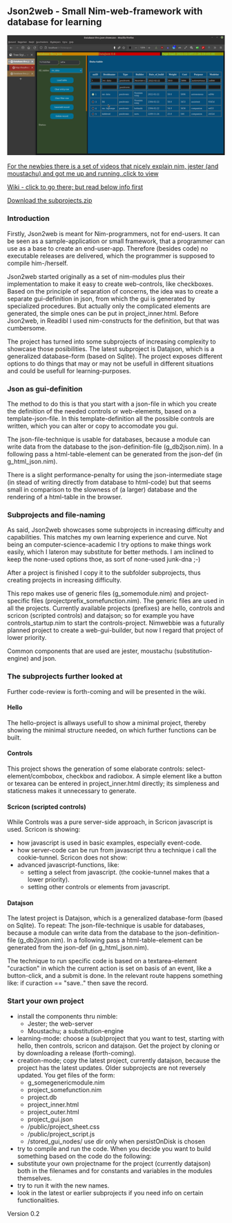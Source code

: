 ## Json2web - Small Nim-web-framework with database for learning

![datajson_screen01.png](mostfiles/screenshots/datajson_screen01.png)

<a href="https://www.youtube.com/watch?v=zSXbifhuZSo&t=600s" target="_blank">For the newbies there is a set of videos that nicely explain nim, jester (and moustachu) and got me up and running..click to view</a>

<a href="https://github.com/some-avail/json2web/wiki" target="_blank">Wiki - click to go there; but read below info first</a>

<a href="https://github.com/some-avail/json2web/releases/tag/j2wzipped_01" target="_blank">Download the subprojects.zip</a>

### Introduction
Firstly, Json2web is meant for Nim-programmers, not for end-users. It can be seen as a sample-application or small framework, that a programmer can use as a base to create an end-user-app. Therefore (besides code) no executable releases are delivered, which the programmer is supposed to compile him-/herself.

Json2web started originally as a set of nim-modules plus their implementation to  make it easy to create web-controls, like checkboxes. Based on the principle of separation of concerns, the idea was to create a separate gui-definition in json, from which the gui is generated by specialized procedures. But actually only the complicated elements are generated, the simple ones can be put in project_inner.html.  Before Json2web, in Readibl I used nim-constructs for the definition, but that was cumbersome. 

The project has turned into some subprojects of increasing complexity to showcase those  posibilities. The latest subproject is Datajson, which is a generalized database-form (based on Sqlite). The project exposes different options to do things that may or may not be usefull in different situations and could be usefull for learning-purposes.

### Json as gui-definition
The method to do this is that you start with a json-file in which you create the definition of the needed controls or web-elements, based on a template-json-file. In this template-definition all the possible controls are written, which you can alter or copy to accomodate you gui.

The json-file-technique is usable for databases, because a module can write data from the database to the json-definition-file (g_db2json.nim). In a following pass a html-table-element can be generated from the json-def (in g_html_json.nim). 

There is a slight performance-penalty for using the json-intermediate stage (in stead of writing directly from database to html-code) but that seems  small in comparison to the slowness of (a larger) database and the rendering of a html-table in the browser.


### Subprojects and file-naming
As said, Json2web showcases some subprojects in increasing difficulty and capabilities. This matches my own learning experience and curve. Not being an computer-science-academic I try options to make things work easily, which I lateron may substitute for better methods. I am inclined to keep the none-used options thoe, as sort of none-used junk-dna ;-)

After a project is finished I copy it to the subfolder subprojects, thus creating projects in increasing difficulty.

This repo makes use of generic files (g_somemodule.nim) and project-specific files (projectprefix_somefunction.nim). The generic files are used in all the projects. Currently available projects (prefixes) are hello, controls and scricon (scripted controls) and datajson; so for example you have controls_startup.nim to start the controls-project. Nimwebbie was a futurally planned project to create a web-gui-builder, but now I regard that project of lower priority.

Common components that are used are jester, moustachu (substitution-engine) and json.

### The subprojects further looked at

Further code-review is forth-coming and will be presented in the wiki.

#### Hello
The hello-project is allways usefull to show a minimal project, thereby showing the minimal structure needed, on which further functions can be built.

#### Controls
This project shows the generation of some elaborate controls: select-element/combobox, checkbox and radiobox. A simple element like a button or texarea can be entered in project_inner.html directly; its simpleness and staticness makes it unnecessary to generate.  

#### Scricon (scripted controls)
While Controls was a pure server-side approach, in Scricon javascript is used. Scricon is showing:
- how javascript is used in basic examples, especially event-code.
- how server-code can be run from javascript thru a technique i call the cookie-tunnel.
Scricon does not show:
- advanced javascript-functions, like:
	- setting a select from javascript. (the cookie-tunnel makes that a lower priority).
	- setting other controls or elements from javascript.

#### Datajson
The latest project is Datajson, which is a generalized database-form (based on Sqlite). To repeat: The json-file-technique is usable for databases, because a module can write data from the database to the json-definition-file (g_db2json.nim). In a following pass a html-table-element can be generated from the json-def (in g_html_json.nim). 

The technique to run specific code is based on a textarea-element "curaction" in which the current action is set on basis of an event, like a button-click, and a submit is done. In the relevant route happens something like: if curaction == "save.." then save the record.


### Start your own project
- install the components thru nimble:
	- Jester; the web-server
	- Moustachu; a substitution-engine
- learning-mode: choose a (sub)project that you want to test, starting with hello, then controls, scricon and datajson. Get the project by cloning or by downloading a release (forth-coming).
- creation-mode; copy the latest project, currently datajson, because the project has the latest updates. Older subprojects are not reversely updated. You get files of the form:
	- g_somegenericmodule.nim
	- project_somefunction.nim
	- project.db
	- project_inner.html
	- project_outer.html
	- project_gui.json
	- /public/project_sheet.css
	- /public/project_script.js
	- /stored_gui_nodes/      use dir only when persistOnDisk is chosen
- try to compile and run the code. When you decide you want to build something based on the code do the following:
- substitute your own projectname for the project (currently datajson) both in the filenames and for constants and variables in the modules themselves.
- try to run it with the new names.
- look in the latest or earlier subprojects if you need info on certain functionalities.


Version 0.2
